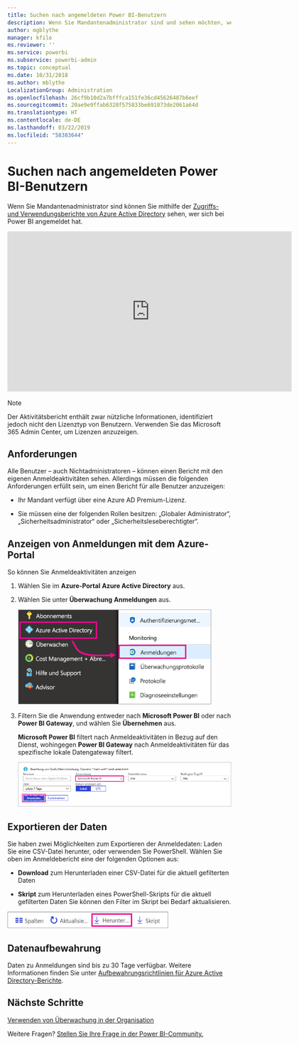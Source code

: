 ```yaml
---
title: Suchen nach angemeldeten Power BI-Benutzern
description: Wenn Sie Mandantenadministrator sind und sehen möchten, wer sich bei Power BI angemeldet hat, können Sie dazu die Azure Active Directory-Zugriffs- und -Verwendungsberichte verwenden.
author: mgblythe
manager: kfile
ms.reviewer: ''
ms.service: powerbi
ms.subservice: powerbi-admin
ms.topic: conceptual
ms.date: 10/31/2018
ms.author: mblythe
LocalizationGroup: Administration
ms.openlocfilehash: 26cf9b10d2a7bfffca151fe36cd45626487b6eef
ms.sourcegitcommit: 20ae9e9ffab6328f575833be691073de2061a64d
ms.translationtype: HT
ms.contentlocale: de-DE
ms.lasthandoff: 03/22/2019
ms.locfileid: "58383644"
---
```

# <a name="find-power-bi-users-that-have-signed-in"></a>Suchen nach angemeldeten Power BI-Benutzern

Wenn Sie Mandantenadministrator sind können Sie mithilfe der [Zugriffs- und Verwendungsberichte von Azure Active Directory](/azure/active-directory/reports-monitoring/concept-sign-ins) sehen, wer sich bei Power BI angemeldet hat.

<iframe width="640" height="360" src="https://www.youtube.com/embed/1AVgh9w9VM8?showinfo=0" frameborder="0" allowfullscreen></iframe>

> [!NOTE]
> Der Aktivitätsbericht enthält zwar nützliche Informationen, identifiziert jedoch nicht den Lizenztyp von Benutzern. Verwenden Sie das Microsoft 365 Admin Center, um Lizenzen anzuzeigen.

## <a name="requirements"></a>Anforderungen

Alle Benutzer – auch Nichtadministratoren – können einen Bericht mit den eigenen Anmeldeaktivitäten sehen. Allerdings müssen die folgenden Anforderungen erfüllt sein, um einen Bericht für alle Benutzer anzuzeigen:

* Ihr Mandant verfügt über eine Azure AD Premium-Lizenz.

* Sie müssen eine der folgenden Rollen besitzen: „Globaler Administrator“, „Sicherheitsadministrator“ oder „Sicherheitsleseberechtigter“.

## <a name="use-the-azure-portal-to-view-sign-ins"></a>Anzeigen von Anmeldungen mit dem Azure-Portal

So können Sie Anmeldeaktivitäten anzeigen

1. Wählen Sie im **Azure-Portal** **Azure Active Directory** aus.

1. Wählen Sie unter **Überwachung** **Anmeldungen** aus.
   
    ![Azure AD-Anmeldungen](media/service-admin-access-usage/azure-portal-sign-ins.png)

1. Filtern Sie die Anwendung entweder nach **Microsoft Power BI** oder nach **Power BI Gateway**, und wählen Sie **Übernehmen** aus.

    **Microsoft Power BI** filtert nach Anmeldeaktivitäten in Bezug auf den Dienst, wohingegen **Power BI Gateway** nach Anmeldeaktivitäten für das spezifische lokale Datengateway filtert.
   
    ![Filtern von Anmeldungen](media/service-admin-access-usage/sign-in-filter.png)

## <a name="export-the-data"></a>Exportieren der Daten

Sie haben zwei Möglichkeiten zum Exportieren der Anmeldedaten: Laden Sie eine CSV-Datei herunter, oder verwenden Sie PowerShell. Wählen Sie oben im Anmeldebericht eine der folgenden Optionen aus:

* **Download** zum Herunterladen einer CSV-Datei für die aktuell gefilterten Daten

* **Skript** zum Herunterladen eines PowerShell-Skripts für die aktuell gefilterten Daten Sie können den Filter im Skript bei Bedarf aktualisieren.

![Herunterladen der CSV-Datei oder des Skripts](media/service-admin-access-usage/download-sign-in-data-csv.png)

## <a name="data-retention"></a>Datenaufbewahrung

Daten zu Anmeldungen sind bis zu 30 Tage verfügbar. Weitere Informationen finden Sie unter [Aufbewahrungsrichtlinien für Azure Active Directory-Berichte](/azure/active-directory/reports-monitoring/reference-reports-data-retention).

## <a name="next-steps"></a>Nächste Schritte

[Verwenden von Überwachung in der Organisation](service-admin-auditing.md)

Weitere Fragen? [Stellen Sie Ihre Frage in der Power BI-Community.](https://community.powerbi.com/)

